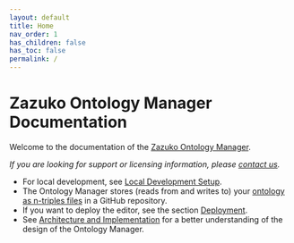 ```yaml
---
layout: default
title: Home
nav_order: 1
has_children: false
has_toc: false
permalink: /
---
```


# Zazuko Ontology Manager Documentation

Welcome to the documentation of the [Zazuko Ontology Manager](https://zazuko.com/products/ontology-manager/).

*If you are looking for support or licensing information, please <a href="mailto:info@zazuko.com?subject=ZOM">contact us</a>.*

* For local development, see [Local Development Setup](./local-development-setup).
* The Ontology Manager stores (reads from and writes to) your [ontology as n-triples files](./ontology-files) in a GitHub repository.
* If you want to deploy the editor, see the section [Deployment](./deployment).
* See [Architecture and Implementation](./architecture-implementation) for a better understanding of the design of the Ontology Manager.
